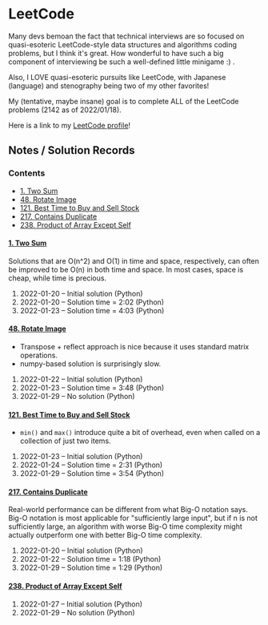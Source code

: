 # LeetCode
Many devs bemoan the fact that technical interviews are so focused on quasi-esoteric LeetCode-style data structures and algorithms coding problems, but I think it's great. How wonderful to have such a big component of interviewing be such a well-defined little minigame :) .

Also, I LOVE quasi-esoteric pursuits like LeetCode, with Japanese (language) and stenography being two of my other favorites!

My (tentative, maybe insane) goal is to complete ALL of the LeetCode problems (2142 as of 2022/01/18).

Here is a link to my [LeetCode profile](https://leetcode.com/pete-debiase/)!

## Notes / Solution Records
### Contents
<!-- MarkdownTOC -->

- [1. Two Sum](#1-two-sum)
- [48. Rotate Image](#48-rotate-image)
- [121. Best Time to Buy and Sell Stock](#121-best-time-to-buy-and-sell-stock)
- [217. Contains Duplicate](#217-contains-duplicate)
- [238. Product of Array Except Self](#238-product-of-array-except-self)

<!-- /MarkdownTOC -->
<!-- ───────────────────────────────────────────────────────────────────────────── -->

#### [1. Two Sum](https://leetcode.com/problems/two-sum/)
Solutions that are O(n^2) and O(1) in time and space, respectively, can often be improved to be O(n) in both time and space. In most cases, space is cheap, while time is precious.

1. 2022-01-20 – Initial solution (Python)
2. 2022-01-20 – Solution time = 2:02 (Python)
3. 2022-01-23 – Solution time = 4:03 (Python)

#### [48. Rotate Image](https://leetcode.com/problems/rotate-image/)
- Transpose + reflect approach is nice because it uses standard matrix operations.
- numpy-based solution is surprisingly slow.

1. 2022-01-22 – Initial solution (Python)
2. 2022-01-23 – Solution time = 3:48 (Python)
3. 2022-01-29 – No solution (Python)

#### [121. Best Time to Buy and Sell Stock](https://leetcode.com/problems/best-time-to-buy-and-sell-stock/)
- `min()` and `max()` introduce quite a bit of overhead, even when called on a collection of just two items.

1. 2022-01-23 – Initial solution (Python)
2. 2022-01-24 – Solution time = 2:31 (Python)
3. 2022-01-29 – Solution time = 3:54 (Python)

#### [217. Contains Duplicate](https://leetcode.com/problems/contains-duplicate/)
Real-world performance can be different from what Big-O notation says. Big-O notation is most applicable for "sufficiently large input", but if n is not sufficiently large, an algorithm with worse Big-O time complexity might actually outperform one with better Big-O time complexity.

1. 2022-01-20 – Initial solution (Python)
2. 2022-01-22 – Solution time = 1:18 (Python)
3. 2022-01-29 – Solution time = 1:29 (Python)

#### [238. Product of Array Except Self](https://leetcode.com/problems/product-of-array-except-self/)

1. 2022-01-27 – Initial solution (Python)
2. 2022-01-29 – No solution (Python)
